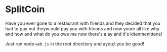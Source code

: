 # SplitCoin

Have you ever gone to a restaurant with friends and they decided that you had to pay but theyw ould pay you with btcons and now youre all like why and how and what do you owe me now there's a ay and it's kitenmenittens!

Just run node `web.js` in the root directiory and ayou;l you be good!